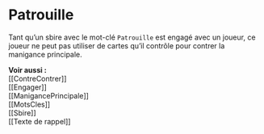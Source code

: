 # Patrouille
Tant qu’un sbire avec le mot-clé `Patrouille` est engagé avec un joueur, ce joueur ne peut pas utiliser de cartes qu’il contrôle pour contrer la manigance principale. 

**Voir aussi :**  
[[ContreContrer]]  
[[Engager]]  
[[ManigancePrincipale]]  
[[MotsCles]]  
[[Sbire]]  
[[Texte de rappel]]